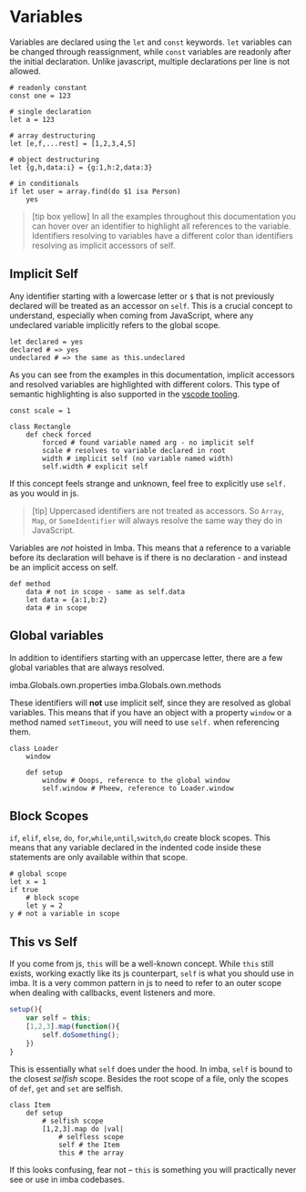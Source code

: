 # Variables

Variables are declared using the `let` and `const` keywords. `let` variables can be changed through reassignment, while `const` variables are readonly after the initial declaration. Unlike javascript, multiple declarations per line is not allowed.

```imba
# readonly constant
const one = 123

# single declaration
let a = 123

# array destructuring
let [e,f,...rest] = [1,2,3,4,5]

# object destructuring
let {g,h,data:i} = {g:1,h:2,data:3}

# in conditionals
if let user = array.find(do $1 isa Person)
	yes
```

> [tip box yellow] In all the examples throughout this documentation you can hover over an identifier to highlight all references to the variable. Identifiers resolving to variables have a different color than identifiers resolving as implicit accessors of self.

## Implicit Self

Any identifier starting with a lowercase letter or `$` that is not previously declared will be treated as an accessor on `self`. This is a crucial concept to understand, especially when coming from JavaScript, where any undeclared variable implicitly refers to the global scope.

```imba
let declared = yes
declared # => yes
undeclared # => the same as this.undeclared
```

As you can see from the examples in this documentation, implicit accessors and resolved variables are highlighted with different colors. This type of semantic highlighting is also supported in the [vscode tooling](https://marketplace.visualstudio.com/items?itemName=scrimba.vsimba).

```imba
const scale = 1

class Rectangle
    def check forced
        forced # found variable named arg - no implicit self
        scale # resolves to variable declared in root
        width # implicit self (no variable named width)
        self.width # explicit self
```

If this concept feels strange and unknown, feel free to explicitly use `self.` as you would in js.

> [tip] Uppercased identifiers are not treated as accessors. So `Array`, `Map`, or `SomeIdentifier` will always resolve the same way they do in JavaScript.

Variables are _not_ hoisted in Imba. This means that a reference to a variable before its declaration will behave is if there is no declaration - and instead be an implicit access on self.

```imba
def method
	data # not in scope - same as self.data
	let data = {a:1,b:2}
	data # in scope
```

## Global variables

In addition to identifiers starting with an uppercase letter, there are a few global variables that are always resolved.

<api-list>imba.Globals.own.properties</api-list>
<api-list>imba.Globals.own.methods</api-list>

These identifiers will **not** use implicit self, since they are resolved as global variables. This means that if you have an object with a property `window` or a method named `setTimeout`, you will need to use `self.` when referencing them.

```imba
class Loader
    window

    def setup
        window # Ooops, reference to the global window
        self.window # Pheew, reference to Loader.window
```

## Block Scopes

`if`, `elif`, `else`, `do`, `for`,`while`,`until`,`switch`,`do` create block scopes. This means that any variable declared in the indented code inside these statements are only available within that scope.

```imba
# global scope
let x = 1
if true
	# block scope
	let y = 2
y # not a variable in scope
```

## This vs Self

If you come from js, `this` will be a well-known concept. While `this` still exists, working exactly like its js counterpart, `self` is what you should use in imba. It is a very common pattern in js to need to refer to an outer scope when dealing with callbacks, event listeners and more.

```javascript
setup(){
	var self = this;
	[1,2,3].map(function(){
		self.doSomething();
	})
}
```

This is essentially what `self` does under the hood. In imba, `self` is bound to the closest _selfish_ scope. Besides the root scope of a file, only the scopes of `def`, `get` and `set` are selfish.

```imba
class Item
	def setup
		# selfish scope
		[1,2,3].map do |val|
			# selfless scope
			self # the Item
			this # the array
```

If this looks confusing, fear not – `this` is something you will practically never see or use in imba codebases.